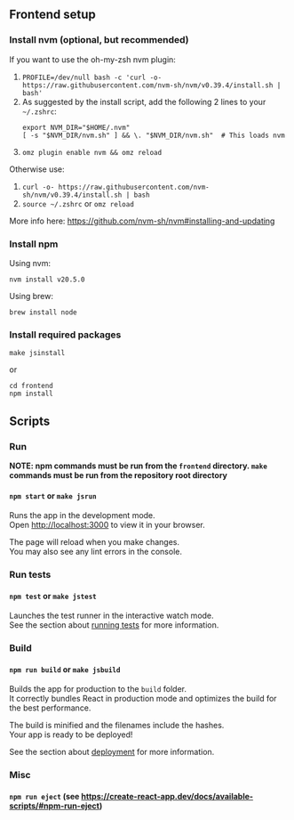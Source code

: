 ## Frontend setup

### Install nvm (optional, but recommended)

If you want to use the oh-my-zsh nvm plugin:
1. `PROFILE=/dev/null bash -c 'curl -o- https://raw.githubusercontent.com/nvm-sh/nvm/v0.39.4/install.sh | bash'`
1. As suggested by the install script, add the following 2 lines to your `~/.zshrc`:
    ```
    export NVM_DIR="$HOME/.nvm"
    [ -s "$NVM_DIR/nvm.sh" ] && \. "$NVM_DIR/nvm.sh"  # This loads nvm
    ```
1. `omz plugin enable nvm && omz reload`

Otherwise use:
1. `curl -o- https://raw.githubusercontent.com/nvm-sh/nvm/v0.39.4/install.sh | bash`
1. `source ~/.zshrc` or `omz reload`

More info here: https://github.com/nvm-sh/nvm#installing-and-updating

### Install npm

Using nvm:

`nvm install v20.5.0`

Using brew:

`brew install node`

### Install required packages

`make jsinstall`

or

```
cd frontend
npm install
```

## Scripts

### Run

**NOTE: npm commands must be run from the `frontend` directory. `make` commands must be run from the repository root directory**

#### `npm start` or `make jsrun`

Runs the app in the development mode.\
Open [http://localhost:3000](http://localhost:3000) to view it in your browser.

The page will reload when you make changes.\
You may also see any lint errors in the console.

### Run tests

#### `npm test` or `make jstest`

Launches the test runner in the interactive watch mode.\
See the section about [running tests](https://facebook.github.io/create-react-app/docs/running-tests) for more information.

### Build

#### `npm run build` or `make jsbuild`

Builds the app for production to the `build` folder.\
It correctly bundles React in production mode and optimizes the build for the best performance.

The build is minified and the filenames include the hashes.\
Your app is ready to be deployed!

See the section about [deployment](https://facebook.github.io/create-react-app/docs/deployment) for more information.

### Misc

#### `npm run eject` (see https://create-react-app.dev/docs/available-scripts/#npm-run-eject)
